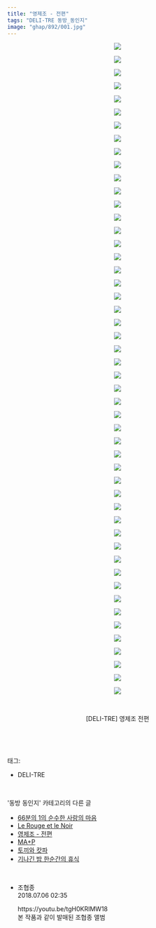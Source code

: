 ```yaml
---
title: "영제조 - 전편"
tags: "DELI-TRE 동방_동인지"
image: "ghap/892/001.jpg"
---
```

<div class="article">
<p style="text-align: center; clear: none; float: none;"><img src="{{ site.nasurl }}/ghap/892/001.jpg"/></p>
<p style="text-align: center; clear: none; float: none;"><img src="{{ site.nasurl }}/ghap/892/002.jpg"/></p>
<p style="text-align: center; clear: none; float: none;"><img src="{{ site.nasurl }}/ghap/892/003.jpg"/></p>
<p style="text-align: center; clear: none; float: none;"><img src="{{ site.nasurl }}/ghap/892/004.jpg"/></p>
<p style="text-align: center; clear: none; float: none;"><img src="{{ site.nasurl }}/ghap/892/005.jpg"/></p>
<p style="text-align: center; clear: none; float: none;"><img src="{{ site.nasurl }}/ghap/892/006.jpg"/></p>
<p style="text-align: center; clear: none; float: none;"><img src="{{ site.nasurl }}/ghap/892/007.jpg"/></p>
<p style="text-align: center; clear: none; float: none;"><img src="{{ site.nasurl }}/ghap/892/008.jpg"/></p>
<p style="text-align: center; clear: none; float: none;"><img src="{{ site.nasurl }}/ghap/892/009.jpg"/></p>
<p style="text-align: center; clear: none; float: none;"><img src="{{ site.nasurl }}/ghap/892/010.jpg"/></p>
<p style="text-align: center; clear: none; float: none;"><img src="{{ site.nasurl }}/ghap/892/011.jpg"/></p>
<p style="text-align: center; clear: none; float: none;"><img src="{{ site.nasurl }}/ghap/892/012.jpg"/></p>
<p style="text-align: center; clear: none; float: none;"><img src="{{ site.nasurl }}/ghap/892/013.jpg"/></p>
<p style="text-align: center; clear: none; float: none;"><img src="{{ site.nasurl }}/ghap/892/014.jpg"/></p>
<p style="text-align: center; clear: none; float: none;"><img src="{{ site.nasurl }}/ghap/892/015.jpg"/></p>
<p style="text-align: center; clear: none; float: none;"><img src="{{ site.nasurl }}/ghap/892/016.jpg"/></p>
<p style="text-align: center; clear: none; float: none;"><img src="{{ site.nasurl }}/ghap/892/017.jpg"/></p>
<p style="text-align: center; clear: none; float: none;"><img src="{{ site.nasurl }}/ghap/892/018.jpg"/></p>
<p style="text-align: center; clear: none; float: none;"><img src="{{ site.nasurl }}/ghap/892/019.jpg"/></p>
<p style="text-align: center; clear: none; float: none;"><img src="{{ site.nasurl }}/ghap/892/020.jpg"/></p>
<p style="text-align: center; clear: none; float: none;"><img src="{{ site.nasurl }}/ghap/892/021.jpg"/></p>
<p style="text-align: center; clear: none; float: none;"><img src="{{ site.nasurl }}/ghap/892/022.jpg"/></p>
<p style="text-align: center; clear: none; float: none;"><img src="{{ site.nasurl }}/ghap/892/023.jpg"/></p>
<p style="text-align: center; clear: none; float: none;"><img src="{{ site.nasurl }}/ghap/892/024.jpg"/></p>
<p style="text-align: center; clear: none; float: none;"><img src="{{ site.nasurl }}/ghap/892/025.jpg"/></p>
<p style="text-align: center; clear: none; float: none;"><img src="{{ site.nasurl }}/ghap/892/026.jpg"/></p>
<p style="text-align: center; clear: none; float: none;"><img src="{{ site.nasurl }}/ghap/892/027.jpg"/></p>
<p style="text-align: center; clear: none; float: none;"><img src="{{ site.nasurl }}/ghap/892/028.jpg"/></p>
<p style="text-align: center; clear: none; float: none;"><img src="{{ site.nasurl }}/ghap/892/029.jpg"/></p>
<p style="text-align: center; clear: none; float: none;"><img src="{{ site.nasurl }}/ghap/892/030.jpg"/></p>
<p style="text-align: center; clear: none; float: none;"><img src="{{ site.nasurl }}/ghap/892/031.jpg"/></p>
<p style="text-align: center; clear: none; float: none;"><img src="{{ site.nasurl }}/ghap/892/032.jpg"/></p>
<p style="text-align: center; clear: none; float: none;"><img src="{{ site.nasurl }}/ghap/892/033.jpg"/></p>
<p style="text-align: center; clear: none; float: none;"><img src="{{ site.nasurl }}/ghap/892/034.jpg"/></p>
<p style="text-align: center; clear: none; float: none;"><img src="{{ site.nasurl }}/ghap/892/035.jpg"/></p>
<p style="text-align: center; clear: none; float: none;"><img src="{{ site.nasurl }}/ghap/892/036.jpg"/></p>
<p style="text-align: center; clear: none; float: none;"><img src="{{ site.nasurl }}/ghap/892/037.jpg"/></p>
<p style="text-align: center; clear: none; float: none;"><img src="{{ site.nasurl }}/ghap/892/038.jpg"/></p>
<p style="text-align: center; clear: none; float: none;"><img src="{{ site.nasurl }}/ghap/892/039.jpg"/></p>
<p style="text-align: center; clear: none; float: none;"><img src="{{ site.nasurl }}/ghap/892/040.jpg"/></p>
<p style="text-align: center; clear: none; float: none;"><img src="{{ site.nasurl }}/ghap/892/041.jpg"/></p>
<p style="text-align: center; clear: none; float: none;"><img src="{{ site.nasurl }}/ghap/892/042.jpg"/></p>
<p style="text-align: center; clear: none; float: none;"><img src="{{ site.nasurl }}/ghap/892/043.jpg"/></p>
<p style="text-align: center; clear: none; float: none;"><img src="{{ site.nasurl }}/ghap/892/044.jpg"/></p>
<p style="text-align: center; clear: none; float: none;"><img src="{{ site.nasurl }}/ghap/892/045.jpg"/></p>
<p style="text-align: center; clear: none; float: none;"><img src="{{ site.nasurl }}/ghap/892/046.jpg"/></p>
<p style="text-align: center; clear: none; float: none;"><img src="{{ site.nasurl }}/ghap/892/047.jpg"/></p>
<p style="text-align: center; clear: none; float: none;"><img src="{{ site.nasurl }}/ghap/892/048.jpg"/></p>
<p style="text-align: center; clear: none; float: none;"><img src="{{ site.nasurl }}/ghap/892/049.jpg"/></p>
<p style="text-align: center; clear: none; float: none;"><img src="{{ site.nasurl }}/ghap/892/050.jpg"/></p>
<p style="text-align: center; clear: none; float: none;"><br/></p>
<p style="text-align: center; clear: none; float: none;">[DELI-TRE] 영제조 전편</p>
<p><br/></p>
</div><br/>
<div class="tagTrail">
<p>태그: </p>
<ul>
<li>DELI-TRE</li>
</ul>
</div><br/>
<div class="another">
<p>'동방 동인지' 카테고리의 다른 글</p>
<ul>
<li><a href="/2016-07-17-ghap_894">66분의 1의 순수한 사랑의 마음</a></li>
<li><a href="/2016-07-17-ghap_893">Le Rouge et le Noir</a></li>
<li><a href="/2016-07-17-ghap_892">영제조 - 전편</a></li>
<li><a href="/2016-07-17-ghap_891">MA+P</a></li>
<li><a href="/2016-07-16-ghap_890">토끼와 캇파</a></li>
<li><a href="/2016-07-16-ghap_889">기나긴 밤 한순간의 휴식</a></li>
</ul>
</div><br/>
<div class="cb_module cb_fluid">
<div class="cb_wrt cb_profile">
<div class="comment">
<ul>
<li class="cb_thumb_off" id="comment15281223">
<div class="cb_comment_area">
<div class="cb_info_area">
<div class="cb_section">
<span class="cb_nick_name">조협종</span>
</div>
<div class="cb_section">
<span class="cb_date">2018.07.06 02:35 </span>
</div>
</div>
<div class="cb_dsc_comment">
<p class="cb_dsc">
											https://youtu.be/tgH0KRIMW18<br/>
본 작품과 같이 발매된 조협종 앨범
										</p>
</div>
</div></li>
</ul>
</div>
</div><!-- commentList close -->
</div><br/>

